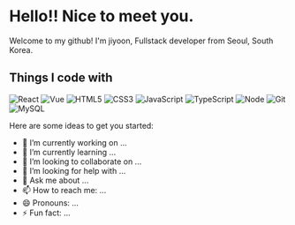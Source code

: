 # Hello!! Nice to meet you.

Welcome to my github!
I'm jiyoon, Fullstack developer from Seoul, South Korea.

## Things I code with
![React](https://img.shields.io/badge/React-61DAFB?style=for-the-badge&logo=React&logoColor=000000)
![Vue](https://img.shields.io/badge/Vue.js-4FC08D?style=for-the-badge&logo=Vue.js&logoColor=ffffff)
![HTML5](https://img.shields.io/badge/-HTML5-F05032?style=for-the-badge&logo=html5&logoColor=ffffff)
![CSS3](https://img.shields.io/badge/-CSS3-007ACC?style=for-the-badge&logo=css3)
![JavaScript](https://img.shields.io/badge/-JavaScript-%23F7DF1C?style=for-the-badge&logo=javascript&logoColor=000000&labelColor=%23FFCE5A)
![TypeScript](https://img.shields.io/badge/-TypeScript-007ACC?style=for-the-badge&logo=javascript&logoColor=white)
![Node](https://img.shields.io/badge/-Nodejs-007ACC?style=for-the-badge&logo=Node.js&logoColor=white)
![Git](https://img.shields.io/badge/-Git-F05032?style=for-the-badge&logo=git&logoColor=ffffff)
![MySQL](https://img.shields.io/badge/MySQL-4479A1?style=for-the-badge&logo=MySQL&logoColor=ffffff)

Here are some ideas to get you started:
- 🔭 I’m currently working on ...
- 🌱 I’m currently learning ...
- 👯 I’m looking to collaborate on ...
- 🤔 I’m looking for help with ...
- 💬 Ask me about ...
- 📫 How to reach me: ...
- 😄 Pronouns: ...
- ⚡ Fun fact: ...

